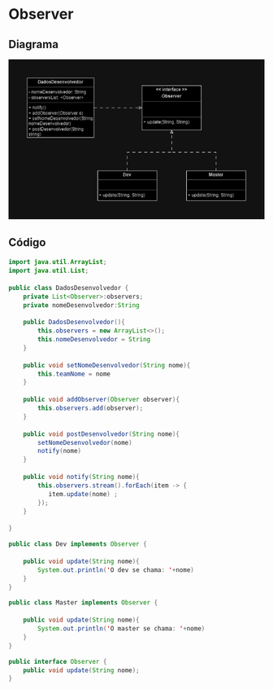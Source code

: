 # Observer

## Diagrama

![Observer](https://github.com/JoaoGRMira/bertoti/blob/main/Engenharia%20de%20Software%20III/Observer/images/Observer.png)

## Código

```java
import java.util.ArrayList;
import java.util.List;

public class DadosDesenvolvedor {
    private List<Observer>:observers;
    private nomeDesenvolvedor:String
    
    public DadosDesenvolvedor(){
        this.observers = new ArrayList<>();
        this.nomeDesenvolvedor = String
    }

    public void setNomeDesenvolvedor(String nome){
        this.teamNome = nome
    }

    public void addObserver(Observer observer){
        this.observers.add(observer);
    }
    
    public void postDesenvolvedor(String nome){
        setNomeDesenvolvedor(nome)
        notify(nome)
    }

    public void notify(String nome){
        this.observers.stream().forEach(item -> {
           item.update(nome) ;
        });
    }
    
}
```

```java
public class Dev implements Observer {

    public void update(String nome){
        System.out.println('O dev se chama: '+nome)
    }
}
```

```java
public class Master implements Observer {

    public void update(String nome){
        System.out.println('O master se chama: '+nome)
    }
}
```

```java
public interface Observer {
    public void update(String nome);
}
```